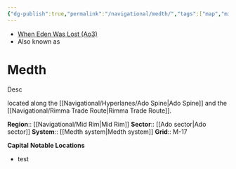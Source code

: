 ```yaml
---
{"dg-publish":true,"permalink":"/navigational/medth/","tags":["map","midrim","ado","adospine","rimma","planet","unfinished"]}
---
```


- [When Eden Was Lost (Ao3)](https://archiveofourown.org/works/19334440/chapters/45992584)
- Also known as 
# Medth
Desc

located along the [[Navigational/Hyperlanes/Ado Spine\|Ado Spine]] and the [[Navigational/Rimma Trade Route\|Rimma Trade Route]].

**Region**::  [[Navigational/Mid Rim\|Mid Rim]]
**Sector**::  [[Ado sector\|Ado sector]]
**System**::  [[Medth system\|Medth system]]
**Grid**::  M-17

**Capital**
**Notable Locations**
- test

